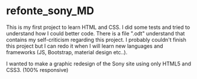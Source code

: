# refonte_sony_MD

This is my first project to learn HTML and CSS. 
I did some tests and tried to understand how I could better code. 
There is a file ".odt" understand that contains my self-criticism regarding this project.
I probably couldn't finish this project but I can redo it when I will learn new languages and frameworks (JS, Bootstrap, material design etc..).

I wanted to make a graphic redesign of the Sony site using only HTML5 and CSS3. (100% responsive)
